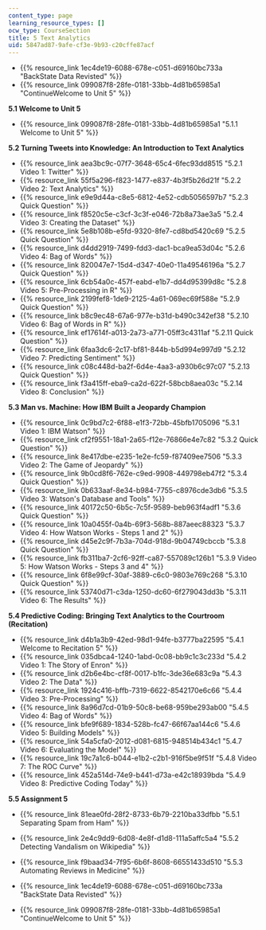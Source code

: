```yaml
---
content_type: page
learning_resource_types: []
ocw_type: CourseSection
title: 5 Text Analytics
uid: 5847ad87-9afe-cf3e-9b93-c20cffe87acf
---
```


*   {{% resource_link 1ec4de19-6088-678e-c051-d69160bc733a "BackState Data Revisted" %}}
*   {{% resource_link 099087f8-28fe-0181-33bb-4d81b65985a1 "ContinueWelcome to Unit 5" %}}

**5.1 Welcome to Unit 5**

*   {{% resource_link 099087f8-28fe-0181-33bb-4d81b65985a1 "5.1.1 Welcome to Unit 5" %}}

**5.2 Turning Tweets into Knowledge: An Introduction to Text Analytics**

*   {{% resource_link aea3bc9c-07f7-3648-65c4-6fec93dd8515 "5.2.1 Video 1: Twitter" %}}
*   {{% resource_link 55f5a296-f823-1477-e837-4b3f5b26d21f "5.2.2 Video 2: Text Analytics" %}}
*   {{% resource_link e9e9d44a-c8e5-6812-4e52-cdb5056597b7 "5.2.3 Quick Question" %}}
*   {{% resource_link f8520c5e-c3cf-3c3f-e046-72b8a73ae3a5 "5.2.4 Video 3: Creating the Dataset" %}}
*   {{% resource_link 5e8b108b-e5fd-9320-8fe7-cd8bd5420c69 "5.2.5 Quick Question" %}}
*   {{% resource_link d4dd2919-7499-fdd3-dac1-bca9ea53d04c "5.2.6 Video 4: Bag of Words" %}}
*   {{% resource_link 820047e7-15d4-d347-40e0-11a49546196a "5.2.7 Quick Question" %}}
*   {{% resource_link 6cb54a0c-457f-eabd-e1b7-dd4d95399d8c "5.2.8 Video 5: Pre-Processing in R" %}}
*   {{% resource_link 2199fef8-1de9-2125-4a61-069ec69f588e "5.2.9 Quick Question" %}}
*   {{% resource_link b8c9ec48-67a6-977e-b31d-b490c342ef38 "5.2.10 Video 6: Bag of Words in R" %}}
*   {{% resource_link ef17614f-a013-2a73-a771-05ff3c4311af "5.2.11 Quick Question" %}}
*   {{% resource_link 6faa3dc6-2c17-bf81-844b-b5d994e997d9 "5.2.12 Video 7: Predicting Sentiment" %}}
*   {{% resource_link c08c448d-ba2f-6d4e-4aa3-a930b6c97c07 "5.2.13 Quick Question" %}}
*   {{% resource_link f3a415ff-eba9-ca2d-622f-58bcb8aea03c "5.2.14 Video 8: Conclusion" %}}

**5.3 Man vs. Machine: How IBM Built a Jeopardy Champion**

*   {{% resource_link 0c9bd7c2-6f88-e1f3-72bb-45bfb1705096 "5.3.1 Video 1: IBM Watson" %}}
*   {{% resource_link cf2f9551-18a1-2a65-f12e-76866e4e7c82 "5.3.2 Quick Question" %}}
*   {{% resource_link 8e417dbe-e235-1e2e-fc59-f87409ee7506 "5.3.3 Video 2: The Game of Jeopardy" %}}
*   {{% resource_link 9b0cd8f6-762e-c9ed-9908-449798eb47f2 "5.3.4 Quick Question" %}}
*   {{% resource_link 0b633aaf-8e34-b984-7755-c8976cde3db6 "5.3.5 Video 3: Watson's Database and Tools" %}}
*   {{% resource_link 40172c50-6b5c-7c5f-9589-beb963f4adf1 "5.3.6 Quick Question" %}}
*   {{% resource_link 10a0455f-0a4b-69f3-568b-887aeec88323 "5.3.7 Video 4: How Watson Works - Steps 1 and 2" %}}
*   {{% resource_link d45e2c9f-7b3a-704d-918d-9b04749cbccb "5.3.8 Quick Question" %}}
*   {{% resource_link fb311ba7-2cf6-92ff-ca87-557089c126b1 "5.3.9 Video 5: How Watson Works - Steps 3 and 4" %}}
*   {{% resource_link 6f8e99cf-30af-3889-c6c0-9803e769c268 "5.3.10 Quick Question" %}}
*   {{% resource_link 53740d71-c3da-1250-dc60-6f279043dd3b "5.3.11 Video 6: The Results" %}}

**5.4 Predictive Coding: Bringing Text Analytics to the Courtroom (Recitation)**

*   {{% resource_link d4b1a3b9-42ed-98d1-94fe-b3777ba22595 "5.4.1 Welcome to Recitation 5" %}}
*   {{% resource_link 035dbca4-1240-1abd-0c08-bb9c1c3c233d "5.4.2 Video 1: The Story of Enron" %}}
*   {{% resource_link d2b6e4bc-cf8f-0017-b1fc-3de36e683c9a "5.4.3 Video 2: The Data" %}}
*   {{% resource_link 1924c416-bffb-7319-6622-8542170e6c66 "5.4.4 Video 3: Pre-Processing" %}}
*   {{% resource_link 8a96d7cd-01b9-50c8-be68-959be293ab00 "5.4.5 Video 4: Bag of Words" %}}
*   {{% resource_link bfe9f689-1834-528b-fc47-66f67aa144c6 "5.4.6 Video 5: Building Models" %}}
*   {{% resource_link 54a5cfa0-2012-d081-6815-948514b434c1 "5.4.7 Video 6: Evaluating the Model" %}}
*   {{% resource_link 19c7a1c6-b044-e1b2-c2b1-916f5be9f51f "5.4.8 Video 7: The ROC Curve" %}}
*   {{% resource_link 452a514d-74e9-b441-d73a-e42c18939bda "5.4.9 Video 8: Predictive Coding Today" %}}

**5.5 Assignment 5**

*   {{% resource_link 81eae0fd-28f2-8733-6b79-2210ba33dfbb "5.5.1 Separating Spam from Ham" %}}
*   {{% resource_link 2e4c9dd9-6d08-4e8f-d1d8-111a5affc5a4 "5.5.2 Detecting Vandalism on Wikipedia" %}}
*   {{% resource_link f9baad34-7f95-6b6f-8608-66551433d510 "5.5.3 Automating Reviews in Medicine" %}}

*   {{% resource_link 1ec4de19-6088-678e-c051-d69160bc733a "BackState Data Revisted" %}}
*   {{% resource_link 099087f8-28fe-0181-33bb-4d81b65985a1 "ContinueWelcome to Unit 5" %}}